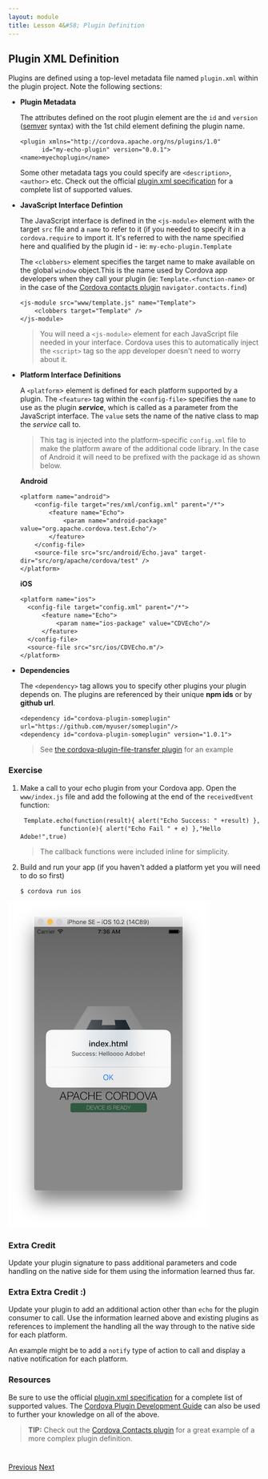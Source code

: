 ```yaml
---
layout: module
title: Lesson 4&#58; Plugin Definition
---
```

<!--_approximate duration : 15 minutes_-->

## Plugin XML Definition

Plugins are defined using a top-level metadata file named `plugin.xml` within the plugin project. Note the following sections:

- **Plugin Metadata**

  The attributes defined on the root plugin element are the `id` and `version` ([semver](http://semver.org/) syntax) with the 1st child element defining the plugin name.   

      <plugin xmlns="http://cordova.apache.org/ns/plugins/1.0"
            id="my-echo-plugin" version="0.0.1">
      <name>myechoplugin</name>

  Some other metadata tags you could specify are `<description>`, `<author>` etc. Check out the official [plugin.xml specification](http://cordova.apache.org/docs/en/latest/plugin_ref/spec.html) for a complete list of supported values.


- **JavaScript Interface Defintion**

  The JavaScript interface is defined in the `<js-module>` element with the target `src` file and a `name` to refer to it (if you needed to specify it in a `cordova.require` to import it. It's referred to with the name specified here and qualified by the plugin id - ie: `my-echo-plugin.Template`

    The `<clobbers>` element specifies the target name to make available on the global `window` object.This is the name used by Cordova app developers when they call your plugin (ie: `Template.<function-name>` or in the case of the [Cordova contacts plugin](https://github.com/apache/cordova-plugin-contacts) `navigator.contacts.find`)

      <js-module src="www/template.js" name="Template">
          <clobbers target="Template" />
      </js-module>

   >You will need a `<js-module>` element for each JavaScript file needed in your interface. Cordova uses this to automatically inject the `<script>` tag so the app developer doesn't need to worry about it.

- **Platform Interface Definitions**

  A `<platform`> element is defined for each platform supported by a plugin. The `<feature>` tag within the `<config-file>` specifies the `name` to use as the plugin ***service***, which is called as a parameter from the JavaScript interface. The `value` sets the name of the
  native class to map the *service* call to. 
  
  >This tag is injected into the platform-specific `config.xml` file to make the platform aware of the additional code library. In the case of Android it will need to be prefixed with the package id as shown below.

  **Android** <br>

      <platform name="android">
          <config-file target="res/xml/config.xml" parent="/*">
              <feature name="Echo">
                  <param name="android-package" value="org.apache.cordova.test.Echo"/>
              </feature>
          </config-file>
          <source-file src="src/android/Echo.java" target-dir="src/org/apache/cordova/test" />
      </platform>

  **iOS** <br>

      <platform name="ios">
        <config-file target="config.xml" parent="/*">
            <feature name="Echo">
                <param name="ios-package" value="CDVEcho"/>
            </feature>
        </config-file>
        <source-file src="src/ios/CDVEcho.m"/>
      </platform>

- **Dependencies**

  The `<dependency>` tag allows you to specify other plugins your plugin depends on. The plugins are referenced by their unique **npm ids** or by **github url**.

      <dependency id="cordova-plugin-someplugin" url="https://github.com/myuser/someplugin"/>
      <dependency id="cordova-plugin-someplugin" version="1.0.1">

  >See [the cordova-plugin-file-transfer plugin](https://github.com/apache/cordova-plugin-file-transfer/blob/master/plugin.xml) for an example

### Exercise
1. Make a call to your echo plugin from your Cordova app. Open the `www/index.js` file and add the following at the end of the `receivedEvent` function:

        Template.echo(function(result){ alert("Echo Success: " +result) },
                  function(e){ alert("Echo Fail " + e) },"Hello Adobe!",true)

   >The callback functions were included inline for simplicity.

2. Build and run your app (if you haven't added a platform yet you will need to do so first)

       $ cordova run ios

![](images/echo-run.png)

### Extra Credit
Update your plugin signature to pass additional parameters and code handling on the native side for them using the information learned thus far.

### Extra Extra Credit :)
Update your plugin to add an additional action other than `echo` for the plugin consumer to call. Use the information learned above and existing plugins as references to 
implement the handling all the way through to the native side for each platform. 

An example might be to add a `notify` type of action to call and display a native notification for each platform. 



### Resources
Be sure to use the official [plugin.xml specification](http://cordova.apache.org/docs/en/latest/plugin_ref/spec.html) for a complete list of supported values. The [Cordova Plugin Development Guide](http://cordova.apache.org/docs/en/latest/guide/hybrid/plugins/index.html) 
can also be used to further your knowledge on all of the above.

>**TIP:** Check out the [Cordova Contacts plugin](https://github.com/apache/cordova-plugin-contacts/blob/master/plugin.xml) for a great example of a more complex plugin definition.

<!--## Demo - Data Passing
TODO: are we showing this plugin - https://github.com/purplecabbage/phonegap-plugin-sidebar -->


<div class="row" style="margin-top:40px;">
<div class="col-sm-12">
<a href="lesson3.html" class="btn btn-default"><i class="glyphicon glyphicon-chevron-left"></i> Previous</a>
<a href="lesson5.html" class="btn btn-default pull-right">Next <i class="glyphicon
glyphicon-chevron-right"></i></a>
</div>
</div>
